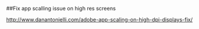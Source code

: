 ##Fix app scalling issue on high res screens

http://www.danantonielli.com/adobe-app-scaling-on-high-dpi-displays-fix/

